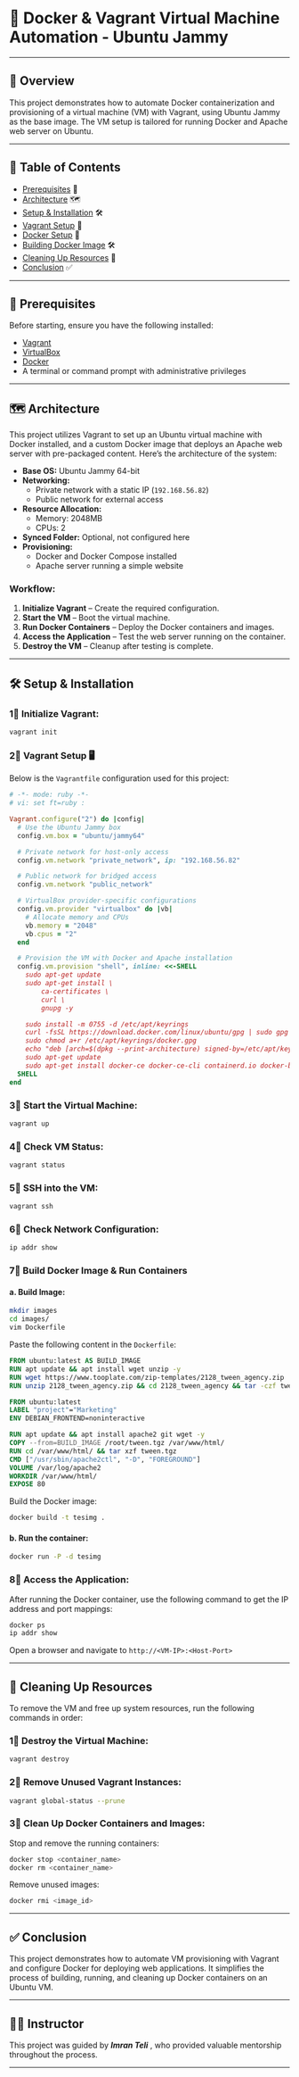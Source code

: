 
# 🚀 Docker & Vagrant Virtual Machine Automation - Ubuntu Jammy

---

## 📖 Overview
This project demonstrates how to automate Docker containerization and provisioning of a virtual machine (VM) with Vagrant, using Ubuntu Jammy as the base image. The VM setup is tailored for running Docker and Apache web server on Ubuntu.

---

## 📑 Table of Contents
- [Prerequisites](#-prerequisites) 🔑
- [Architecture](#-architecture) 🗺️
- [Setup & Installation](#-setup-and-installation) 🛠️
- [Vagrant Setup](#-vagrant-setup) 🐳
- [Docker Setup](#-docker-setup) 🐋
- [Building Docker Image](#-building-docker-image) 🛠️
- [Cleaning Up Resources](#-cleaning-up-resources) 🧹
- [Conclusion](#-conclusion) ✅
---

## 🔑 Prerequisites
Before starting, ensure you have the following installed:
- [Vagrant](https://www.vagrantup.com/downloads)
- [VirtualBox](https://www.virtualbox.org/wiki/Downloads)
- [Docker](https://docs.docker.com/get-docker/)
- A terminal or command prompt with administrative privileges

---

## 🗺️ Architecture
This project utilizes Vagrant to set up an Ubuntu virtual machine with Docker installed, and a custom Docker image that deploys an Apache web server with pre-packaged content. Here’s the architecture of the system:
- **Base OS:** Ubuntu Jammy 64-bit
- **Networking:**
  - Private network with a static IP (`192.168.56.82`)
  - Public network for external access
- **Resource Allocation:**
  - Memory: 2048MB
  - CPUs: 2
- **Synced Folder:** Optional, not configured here
- **Provisioning:**
  - Docker and Docker Compose installed
  - Apache server running a simple website

### Workflow:
1. **Initialize Vagrant** – Create the required configuration.
2. **Start the VM** – Boot the virtual machine.
3. **Run Docker Containers** – Deploy the Docker containers and images.
4. **Access the Application** – Test the web server running on the container.
5. **Destroy the VM** – Cleanup after testing is complete.

---

## 🛠️ Setup & Installation

### 1⃣ Initialize Vagrant:
```bash
vagrant init
```

### 2⃣ Vagrant Setup 🖥️

Below is the `Vagrantfile` configuration used for this project:

```ruby
# -*- mode: ruby -*-
# vi: set ft=ruby :

Vagrant.configure("2") do |config|
  # Use the Ubuntu Jammy box
  config.vm.box = "ubuntu/jammy64"

  # Private network for host-only access
  config.vm.network "private_network", ip: "192.168.56.82"

  # Public network for bridged access
  config.vm.network "public_network"

  # VirtualBox provider-specific configurations
  config.vm.provider "virtualbox" do |vb|
    # Allocate memory and CPUs
    vb.memory = "2048"
    vb.cpus = "2"
  end

  # Provision the VM with Docker and Apache installation
  config.vm.provision "shell", inline: <<-SHELL
    sudo apt-get update
    sudo apt-get install \
        ca-certificates \
        curl \
        gnupg -y

    sudo install -m 0755 -d /etc/apt/keyrings
    curl -fsSL https://download.docker.com/linux/ubuntu/gpg | sudo gpg --dearmor -o /etc/apt/keyrings/docker.gpg
    sudo chmod a+r /etc/apt/keyrings/docker.gpg
    echo "deb [arch=$(dpkg --print-architecture) signed-by=/etc/apt/keyrings/docker.gpg] https://download.docker.com/linux/ubuntu $(. /etc/os-release && echo "$VERSION_CODENAME") stable" | sudo tee /etc/apt/sources.list.d/docker.list > /dev/null
    sudo apt-get update
    sudo apt-get install docker-ce docker-ce-cli containerd.io docker-buildx-plugin docker-compose-plugin -y
  SHELL
end
```

### 3⃣ Start the Virtual Machine:
```bash
vagrant up
```

### 4⃣ Check VM Status:
```bash
vagrant status
```

### 5⃣ SSH into the VM:
```bash
vagrant ssh
```

### 6⃣ Check Network Configuration:
```bash
ip addr show
```

### 7⃣ Build Docker Image & Run Containers

#### a. Build Image:
```bash
mkdir images
cd images/
vim Dockerfile
```

Paste the following content in the `Dockerfile`:

```Dockerfile
FROM ubuntu:latest AS BUILD_IMAGE
RUN apt update && apt install wget unzip -y
RUN wget https://www.tooplate.com/zip-templates/2128_tween_agency.zip
RUN unzip 2128_tween_agency.zip && cd 2128_tween_agency && tar -czf tween.tgz * && mv tween.tgz /root/tween.tgz

FROM ubuntu:latest
LABEL "project"="Marketing"
ENV DEBIAN_FRONTEND=noninteractive

RUN apt update && apt install apache2 git wget -y
COPY --from=BUILD_IMAGE /root/tween.tgz /var/www/html/
RUN cd /var/www/html/ && tar xzf tween.tgz
CMD ["/usr/sbin/apache2ctl", "-D", "FOREGROUND"]
VOLUME /var/log/apache2
WORKDIR /var/www/html/
EXPOSE 80
```

Build the Docker image:
```bash
docker build -t tesimg .
```

#### b. Run the container:
```bash
docker run -P -d tesimg
```

### 8⃣ Access the Application:

After running the Docker container, use the following command to get the IP address and port mappings:

```bash
docker ps
ip addr show
```

Open a browser and navigate to `http://<VM-IP>:<Host-Port>`

---

## 🧹 Cleaning Up Resources

To remove the VM and free up system resources, run the following commands in order:

### 1⃣ Destroy the Virtual Machine:
```bash
vagrant destroy
```

### 2⃣ Remove Unused Vagrant Instances:
```bash
vagrant global-status --prune
```

### 3⃣ Clean Up Docker Containers and Images:

Stop and remove the running containers:
```bash
docker stop <container_name>
docker rm <container_name>
```

Remove unused images:
```bash
docker rmi <image_id>
```

---

## ✅ Conclusion

This project demonstrates how to automate VM provisioning with Vagrant and configure Docker for deploying web applications. It simplifies the process of building, running, and cleaning up Docker containers on an Ubuntu VM.

---

## 👨‍🏫 Instructor

This project was guided by ***Imran Teli*** , who provided valuable mentorship throughout the process.

---
